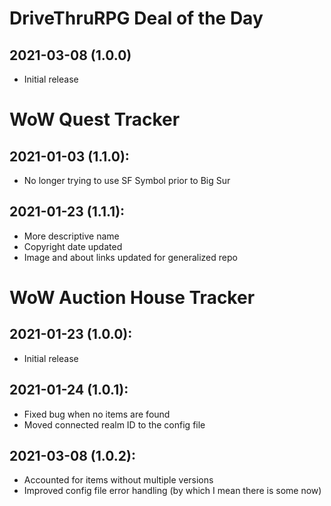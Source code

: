 # DriveThruRPG Deal of the Day

## 2021-03-08 (1.0.0)

- Initial release

# WoW Quest Tracker 

## 2021-01-03 (1.1.0):

- No longer trying to use SF Symbol prior to Big Sur

## 2021-01-23 (1.1.1):

- More descriptive name
- Copyright date updated
- Image and about links updated for generalized repo

# WoW Auction House Tracker

## 2021-01-23 (1.0.0):

- Initial release

## 2021-01-24 (1.0.1):

- Fixed bug when no items are found
- Moved connected realm ID to the config file

## 2021-03-08 (1.0.2):

- Accounted for items without multiple versions
- Improved config file error handling (by which I mean there is some now)
